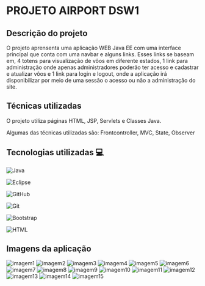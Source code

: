 # PROJETO AIRPORT DSW1

## Descrição do projeto
O projeto aprensenta uma aplicação WEB Java EE com uma interface principal que conta com 
uma navbar e alguns links. Esses links se baseam em, 4 totens para visualização de vôos em diferente estados,
1 link para administração onde apenas administradores poderão ter acesso e cadastrar e atualizar vôos e 1 link
para login e logout, onde a aplicação irá disponibilizar por meio de uma sessão o acesso ou não a administração
do site.

## Técnicas utilizadas
O projeto utiliza páginas HTML, JSP, Servlets e Classes Java.

Algumas das técnicas utilizadas são: Frontcontroller, MVC, State, Observer 

## Tecnologias utilizadas 💻 
![Java](https://img.shields.io/badge/java-%23ED8B00.svg?style=for-the-badge&logo=openjdk&logoColor=white)

![Eclipse](https://img.shields.io/badge/Eclipse-FE7A16.svg?style=for-the-badge&logo=Eclipse&logoColor=white)

![GitHub](https://img.shields.io/badge/GitHub-100000?style=for-the-badge&logo=github&logoColor=white)

![Git](https://img.shields.io/badge/GIT-E44C30?style=for-the-badge&logo=git&logoColor=white)

![Bootstrap](https://img.shields.io/badge/Bootstrap-563D7C?style=for-the-badge&logo=bootstrap&logoColor=white)

![HTML](https://img.shields.io/badge/HTML5-E34F26?style=for-the-badge&logo=html5&logoColor=white)

## Imagens da aplicação

![imagem1](https://github.com/joaoVieira1/dsw1_airportproject/blob/main/imagens%20appl/Screenshot_1.png?raw=true)
![imagem2](https://github.com/joaoVieira1/dsw1_airportproject/blob/main/imagens%20appl/Screenshot_2.png?raw=true)
![imagem3](https://github.com/joaoVieira1/dsw1_airportproject/blob/main/imagens%20appl/Screenshot_3.png?raw=true)
![imagem4](https://github.com/joaoVieira1/dsw1_airportproject/blob/main/imagens%20appl/Screenshot_4.png?raw=true)
![imagem5](https://github.com/joaoVieira1/dsw1_airportproject/blob/main/imagens%20appl/Screenshot_5.png?raw=true)
![imagem6](https://github.com/joaoVieira1/dsw1_airportproject/blob/main/imagens%20appl/Screenshot_6.png?raw=true)
![imagem7](https://github.com/joaoVieira1/dsw1_airportproject/blob/main/imagens%20appl/Screenshot_7.png?raw=true)
![imagem8](https://github.com/joaoVieira1/dsw1_airportproject/blob/main/imagens%20appl/Screenshot_8.png?raw=true)
![imagem9](https://github.com/joaoVieira1/dsw1_airportproject/blob/main/imagens%20appl/Screenshot_9.png?raw=true)
![imagem10](https://github.com/joaoVieira1/dsw1_airportproject/blob/main/imagens%20appl/Screenshot_10.png?raw=true)
![imagem11](https://github.com/joaoVieira1/dsw1_airportproject/blob/main/imagens%20appl/Screenshot_11.png?raw=true)
![imagem12](https://github.com/joaoVieira1/dsw1_airportproject/blob/main/imagens%20appl/Screenshot_12.png?raw=true)
![imagem13](https://github.com/joaoVieira1/dsw1_airportproject/blob/main/imagens%20appl/Screenshot_13.png?raw=true)
![imagem14](https://github.com/joaoVieira1/dsw1_airportproject/blob/main/imagens%20appl/Screenshot_14.png?raw=true)
![imagem15](https://github.com/joaoVieira1/dsw1_airportproject/blob/main/imagens%20appl/Screenshot_15.png?raw=true)






